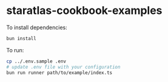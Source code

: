 # staratlas-cookbook-examples

To install dependencies:

```bash
bun install
```

To run:

```bash
cp ../.env.sample .env
# update .env file with your configuration
bun run runner path/to/example/index.ts
```